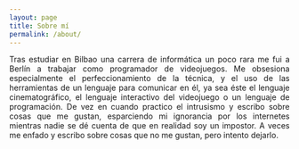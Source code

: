 ```yaml
---
layout: page
title: Sobre mí
permalink: /about/
---
```


<p style='text-align: justify;'>Tras estudiar en Bilbao una carrera de informática un poco rara me fui a Berlín a trabajar como programador de videojuegos. Me obsesiona especialmente el perfeccionamiento de la técnica, y el uso de las herramientas de un lenguaje para comunicar en él, ya sea éste el lenguaje cinematográfico, el lenguaje interactivo del videojuego o un lenguaje de programación. De vez en cuando practico el intrusismo y escribo sobre cosas que me gustan, esparciendo mi ignorancia por los internetes mientras nadie se dé cuenta de que en realidad soy un impostor. A veces me enfado y escribo sobre cosas que no me gustan, pero intento dejarlo.</p>
